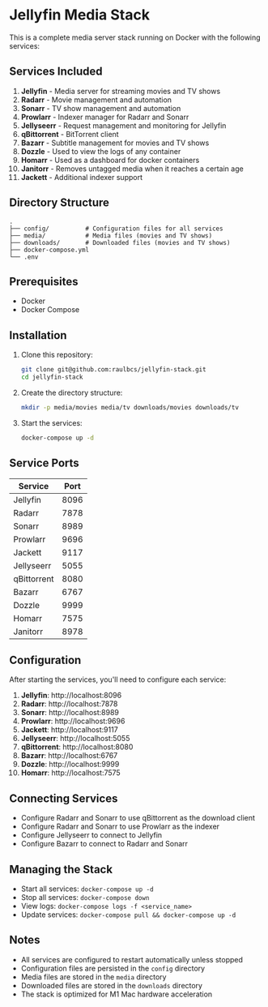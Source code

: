 # Jellyfin Media Stack

This is a complete media server stack running on Docker with the following services:

## Services Included

1. **Jellyfin** - Media server for streaming movies and TV shows
2. **Radarr** - Movie management and automation
3. **Sonarr** - TV show management and automation
4. **Prowlarr** - Indexer manager for Radarr and Sonarr
5. **Jellyseerr** - Request management and monitoring for Jellyfin
6. **qBittorrent** - BitTorrent client
7. **Bazarr** - Subtitle management for movies and TV shows
8. **Dozzle** - Used to view the logs of any container
9. **Homarr** - Used as a dashboard for docker containers
10. **Janitorr** - Removes untagged media when it reaches a certain age
11. **Jackett** - Additional indexer support

## Directory Structure

```
.
├── config/          # Configuration files for all services
├── media/           # Media files (movies and TV shows)
├── downloads/       # Downloaded files (movies and TV shows)
├── docker-compose.yml
└── .env
```

## Prerequisites

- Docker
- Docker Compose

## Installation

1. Clone this repository:
   ```bash
   git clone git@github.com:raulbcs/jellyfin-stack.git
   cd jellyfin-stack
   ```

2. Create the directory structure:
   ```bash
   mkdir -p media/movies media/tv downloads/movies downloads/tv
   ```

3. Start the services:
   ```bash
   docker-compose up -d
   ```

## Service Ports

| Service      | Port  |
|--------------|-------|
| Jellyfin     | 8096  |
| Radarr       | 7878  |
| Sonarr       | 8989  |
| Prowlarr     | 9696  |
| Jackett      | 9117  |
| Jellyseerr   | 5055  |
| qBittorrent  | 8080  |
| Bazarr       | 6767  |
| Dozzle       | 9999  |
| Homarr       | 7575  |
| Janitorr     | 8978  |

## Configuration

After starting the services, you'll need to configure each service:

1. **Jellyfin**: http://localhost:8096
2. **Radarr**: http://localhost:7878
3. **Sonarr**: http://localhost:8989
4. **Prowlarr**: http://localhost:9696
5. **Jackett**: http://localhost:9117
6. **Jellyseerr**: http://localhost:5055
7. **qBittorrent**: http://localhost:8080
8. **Bazarr**: http://localhost:6767
9. **Dozzle**: http://localhost:9999
10. **Homarr**: http://localhost:7575

## Connecting Services

- Configure Radarr and Sonarr to use qBittorrent as the download client
- Configure Radarr and Sonarr to use Prowlarr as the indexer
- Configure Jellyseerr to connect to Jellyfin
- Configure Bazarr to connect to Radarr and Sonarr

## Managing the Stack

- Start all services: `docker-compose up -d`
- Stop all services: `docker-compose down`
- View logs: `docker-compose logs -f <service_name>`
- Update services: `docker-compose pull && docker-compose up -d`

## Notes

- All services are configured to restart automatically unless stopped
- Configuration files are persisted in the `config` directory
- Media files are stored in the `media` directory
- Downloaded files are stored in the `downloads` directory
- The stack is optimized for M1 Mac hardware acceleration
